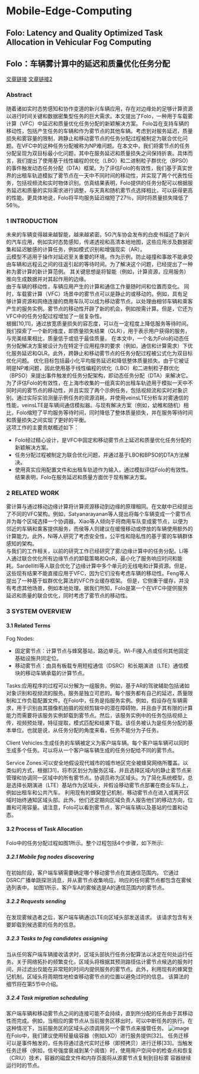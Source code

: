# Mobile-Edge-Computing

## Folo: Latency and Quality Optimized Task Allocation in Vehicular Fog Computing
## Folo：车辆雾计算中的延迟和质量优化任务分配

[文章链接](https://ieeexplore.ieee.org/document/8489874)
[文章链接2](https://ieeexplore.ieee.org/document/8397129)

### Abstract
随着诸如实时态势感知和协作变道的新兴车辆应用，存在对边缘处的足够计算资源以进行时间关键和数据密集型任务的巨大需求。本文提出了Folo，一种用于车载雾计算（VFC）中延迟和质量优化任务分配的新颖解决方案。 Folo旨在支持车辆的移动性，包括产生任务的车辆和作为雾节点的其他车辆。考虑到对服务延迟，质量损失和雾容量的限制，跨静止和移动雾节点的任务分配过程被制定为联合优化问题。在VFC中的这种任务分配被称为NP难问题。在本文中，我们将雾节点的任务分配呈现为双目标最小化问题，其中在服务延迟和质量损失之间保持折衷。具体而言，我们提出了使用基于线性编程的优化（LBO）和二进制粒子群优化（BPSO）的事件触发动态任务分配（DTA）框架。为了评估Folo的有效性，我们基于真实世界的出租车轨迹模拟了雾节点在一天中不同时间的移动性，并实现了两个代表性任务，包括视频流和实时物体识别。仿真结果表明，Folo提供的任务分配可以根据服务延迟和质量的实际需求进行调整，与天真和随机雾节点选择相比，可以获得更高的性能。更具体地说，Folo将平均服务延迟缩短了27％，同时将质量损失降低了56％。

### 1 INTRODUCTION
未来的车辆变得越来越智能，越来越紧密。5G汽车协会发布的白皮书描述了新兴的汽车应用，例如实时态势感知，传递透视和高清本地地图，这些应用涉及数据密集和延迟敏感的计算任务，例如模式识别和增强现实（AR）。  
云模型不适用于操作对延迟至关重要的环境。作为示例，防止碰撞和事故不能承受由车辆和远程云之间的往返引起的等待时间。为了解决这个问题，已经提出了一种称为雾计算的新计算范例。 其关键思想是将智能（例如，计算资源，应用服务）推向生成数据并对其起作用的边缘。  
由于车辆的移动性，车辆应用产生的计算和通信工作量随时间和位置而变化。 同时，车载雾计算（VFC）场景中的雾节点可以是静止的或移动的。例如，具有足够计算资源和网络连接的商用车队可以成为移动雾节点，以处理由相邻车辆和乘客产生的服务实例。雾节点的移动性开辟了新的机会，例如按需计算。但是，它还为VFC中的任务分配过程增加了一层复杂性。  
根据[10,11]，通过放宽质量损失的容忍度，可以在一定程度上降低服务等待时间。我们探索了一个新的维度，即质量损失结果（QLR），用于表示用户获得的服务，与完美结果相比，质量低于或低于最佳质量。 在本文中，一个名为Folo的动态任务分配解决方案被设计为在特定于应用程序的要求（例如，通信和计算需求）下优化服务延迟和QLR。此外，跨静止和移动雾节点的任务分配过程被公式化为双目标优化问题。 优化目标包括最小化平均服务延迟和降低整体质量损失。由于它被证明是NP难问题，因此使用基于线性编程的优化（LBO）和二进制粒子群优化（BPSO）来提出事件触发的任务分配架构，即动态任务分配（DTA）来解决它。  
为了评估Folo的有效性，在上海市收集的一组真实的出租车轨迹用于模拟一天中不同时间的雾节点的移动性，并且实现了两个示例任务，包括视频流和实时对象识别。通过实际实验测量示例任务的资源消耗，并使用veinsLTE分析车对雾通信的性能，veinsLTE是车辆间通信模拟器。与现有解决方案（例如，幼稚和随机）相比，Folo缩短了平均服务等待时间，同时降低了整体质量损失，并在服务等待时间和质量损失之间实现了更好的平衡。  
这项工作的主要贡献概述如下：  
* Folo经过精心设计，是VFC中固定和移动雾节点上延迟和质量优化任务分配的新颖解决方案。
* 任务分配过程被制定为联合优化问题，并通过基于LBO和BPSO的DTA方法解决。
* 使用真实应用配置文件和出租车轨迹作为输入，通过模拟评估Folo的有效性。 结果表明，Folo在服务延迟和质量方面优于现有解决方案。

### 2 RELATED WORK
雾计算与通过移动边缘计算将计算资源移动到边缘的原理相同。在文献中已经提出了不同的VFC架构。例如，Satyanarayanan等人提出将每个车辆变成一个雾节点并为每个区域选择一个协调器。Xiao等人倾向于将商用车队变成雾节点，以便为邻近的车辆和乘客提供服务，而侯等人则建议在缓慢移动或停放的车辆使用额外的计算能力。此外，Ni等人研究了考虑安全性，公平性和隐私性的基于雾的车辆群体感知的架构。  
与我们的工作相关，以前的研究工作已经研究了雾/边缘计算中的任务分配。Li等人通过联合优化所有边缘节点的卸载策略和QoR，最小化了服务响应时间和能耗。Sardellitti等人联合优化了边缘计算中多个单元的无线电和计算资源。但是，这些现有结果不能直接应用于VFC，因为它们没有考虑车辆的移动性。Feng等人提出了一种基于蚁群优化算法的VFC作业缓存框架。 但是，它侧重于缓存，并没有考虑其他场景，例如本地处理。据我们所知，Folo是第一个在VFC中提供服务延迟和质量的联合优化，同时考虑了雾节点的移动性。

### 3 SYSTEM OVERVIEW
#### 3.1 Related Terms
Fog Nodes:  
* 固定雾节点：计算节点与蜂窝基站，路边单元，Wi-Fi接入点或任何其他固定基础设施共同定位。
* 移动雾节点：由具有板载专用短程通信（DSRC）和长期演进（LTE）通信模块的移动车辆承载的计算节点。

Tasks:应用程序的过程可以分解为一组服务。例如，基于AR的驾驶辅助包括诸如对象识别和视频流的服务。服务是独立可悲的。每个服务都有自己的延迟，质量限制和工作负载配置文件。在Folo中，任务是指服务实例。例如，假设存在车辆需求，用于识别由其摄像机拍摄的视频剪辑中的潜在障碍物，并且由于其有限的计算能力而需要将该服务实例卸载到雾节点。然后，该服务实例中的任务包括视频上传，视频预处理，特征提取，模式匹配和结果下载。该任务被认为是任务分配的基本单位。也就是说，从任务分配的角度来看，任务不能分为子任务。

Client Vehicles:生成任务的车辆被定义为客户端车辆。每个客户端车辆可以同时生成多个任务。可以将从一个客户端车辆生成的任务分配给不同的雾节点。

Service Zones:可以安全地假设现代城市的城市地区完全被蜂窝网络所覆盖。以类似的方式，根据[31]，将市区划分为服务区域，并且选择区域内的静止雾节点来管理和协调同一区域中的所有雾节点。协调员称为区域头。为了简化系统模型，总是选择长期演进（LTE）基站作为区域头，并假设移动雾节点部署在商业车队上，例如出租车和公共汽车。 利用现有的蜂窝登记机制，移动雾节点在进入或离开区域时始终通知区域头部。此外，他们还定期向区域负责人报告他们的移动方向，位置和可用容量。请注意，Folo可以看到雾节点，客户端车辆以及基站的位置和动态。

#### 3.2 Process of Task Allocation
Folo中的任务分配过程如图1所示。整个过程包括4个步骤，如下所示:

##### 3.2.1 Mobile fog nodes discovering
在初始阶段，客户端车辆需要确定哪个移动雾节点在其通信范围内。 它通过DSRC广播单跳探测消息，并从雾节点收集响应。响应的任何雾节点都包含在雾候选列表中。 如图1所示，客户车A的雾候选是A的通信范围内的雾节点。
##### 3.2.2 Requests sending
在发现雾候选者之后，客户端车辆通过LTE向区域头部发送请求。 该请求包含有关要卸载到候选雾的任务的信息。
##### 3.2.3 Tasks to fog candidates assigning
当从任何客户端车辆接收请求时，区域头部执行任务分配算法以决定在何处运行任务。关于网络拓扑的频繁变化，区域头将根据其预测路径估计雾节点候选的服务时间，并过滤出仅能在非常短的时间内提供服务的雾节点。此外，利用现有的蜂窝登记机制，区域头将周期性地检查移动雾节点的位置以避免过时的信息。 该算法的细节将在第5节中介绍。
##### 3.2.4 Task migration scheduling
客户端车辆和移动雾节点之间的连接可能不会持续，直到所分配的任务由于其移动性而完成。例如，当相应的雾节点从当前服务区移出时，可以中断任务的执行。在这种情况下，当前服务区的区域头必须调用另一个雾节点来接管任务。
![image](https://github.com/qpointwang/Mobile-Edge-Computing/blob/master/Folo%20Latency%20and%20Quality%20Optimized%20Task%20Allocation%20in%20Vehicular%20Fog%20Computing/fig1.png)
在Folo中，我们建议使用轻量级容器（例如LXD）进行服务提供[32]。 任务迁移可以是事件触发的，任务将通过迭代实时迁移（即预拷贝）进行迁移[33]。当触发任务迁移（例如，信号强度衰减到某个阈值）时，使用用户空间中的检查点和恢复（CRIU）技术，容器的磁盘文件和内存页面将从源雾节点复制到目标雾 容器继续运行时的节点。
